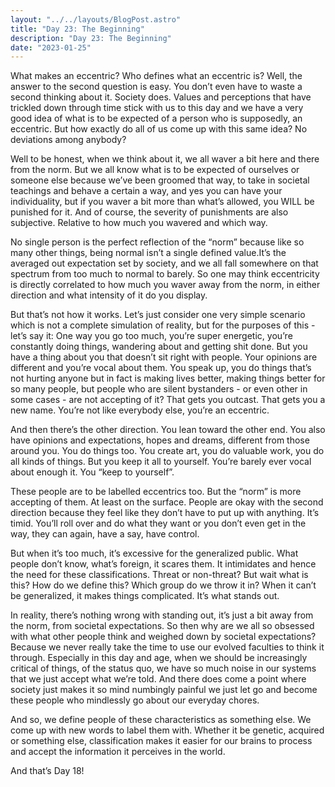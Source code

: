 ```yaml
---
layout: "../../layouts/BlogPost.astro"
title: "Day 23: The Beginning"
description: "Day 23: The Beginning"
date: "2023-01-25"
---
```


What makes an eccentric? Who defines what an eccentric is? Well, the answer to the second question is easy. You don’t even have to waste a second thinking about it. Society does. Values and perceptions that have trickled down through time stick with us to this day and we have a very good idea of what is to be expected of a person who is supposedly, an eccentric. But how exactly do all of us come up with this same idea? No deviations among anybody?

Well to be honest, when we think about it, we all waver a bit here and there from the norm. But we all know what is to be expected of ourselves or someone else because we’ve been groomed that way, to take in societal teachings and behave a certain a way, and yes you can have your individuality, but if you waver a bit more than what’s allowed, you WILL be punished for it. And of course, the severity of punishments are also subjective. Relative to how much you wavered and which way.

No single person is the perfect reflection of the “norm” because like so many other things, being normal isn’t a single defined value.It’s the averaged out expectation set by society, and we all fall somewhere on that spectrum from too much to normal to barely. So one may think eccentricity is directly correlated to how much you waver away from the norm, in either direction and what intensity of it do you display.

But that’s not how it works. Let’s just consider one very simple scenario which is not a complete simulation of reality, but for the purposes of this - let’s say it: One way you go too much, you’re super energetic, you’re constantly doing things, wandering about and getting shit done. But you have a thing about you that doesn’t sit right with people. Your opinions are different and you’re vocal about them. You speak up, you do things that’s not hurting anyone but in fact is making lives better, making things better for so many people, but people who are silent bystanders - or even other in some cases - are not accepting of it? That gets you outcast. That gets you a new name. You’re not like everybody else, you’re an eccentric.

And then there’s the other direction. You lean toward the other end. You also have opinions and expectations, hopes and dreams, different from those around you. You do things too. You create art, you do valuable work, you do all kinds of things. But you keep it all to yourself. You’re barely ever vocal about enough it. You “keep to yourself”.

These people are to be labelled eccentrics too. But the “norm” is more accepting of them. At least on the surface. People are okay with the second direction because they feel like they don’t have to put up with anything. It’s timid. You’ll roll over and do what they want or you don’t even get in the way, they can again, have a say, have control.

But when it’s too much, it’s excessive for the generalized public. What people don’t know, what’s foreign, it scares them. It intimidates and hence the need for these classifications. Threat or non-threat? But wait what is this? How do we define this? Which group do we throw it in? When it can’t be generalized, it makes things complicated. It’s what stands out.

In reality, there’s nothing wrong with standing out, it’s just a bit away from the norm, from societal expectations. So then why are we all so obsessed with what other people think and weighed down by societal expectations? Because we never really take the time to use our evolved faculties to think it through. Especially in this day and age, when we should be increasingly critical of things, of the status quo, we have so much noise in our systems that we just accept what we’re told. And there does come a point where society just makes it so mind numbingly painful we just let go and become these people who mindlessly go about our everyday chores.

And so, we define people of these characteristics as something else. We come up with new words to label them with. Whether it be genetic, acquired or something else, classification makes it easier for our brains to process and accept the information it perceives in the world.

And that’s Day 18!
